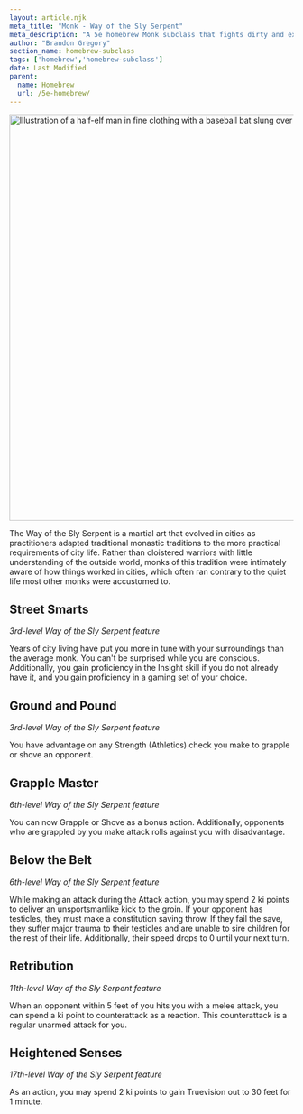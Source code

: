 ```yaml
---
layout: article.njk
meta_title: "Monk - Way of the Sly Serpent"
meta_description: "A 5e homebrew Monk subclass that fights dirty and excels at grappling"
author: "Brandon Gregory"
section_name: homebrew-subclass
tags: ['homebrew','homebrew-subclass']
date: Last Modified
parent:
  name: Homebrew
  url: /5e-homebrew/
---
```


<img
  src="/images/Monk-Way-of-the-Sly-Serpent-Muted.webp"
  srcset="/images/Monk - Way of the Sly Serpent - Muted - 720.webp 720w,
          /images/Monk-Way-of-the-Sly-Serpent-Muted.webp 1536w"
  sizes="(min-width: 768px) 768px,360px"
  alt="Illustration of a half-elf man in fine clothing with a baseball bat slung over his shoulder"
  class="hero"
  height="720" width="720" />

The Way of the Sly Serpent is a martial art that evolved in cities as practitioners adapted traditional monastic traditions to the more practical requirements of city life. Rather than cloistered warriors with little understanding of the outside world, monks of this tradition were intimately aware of how things worked in cities, which often ran contrary to the quiet life most other monks were accustomed to.


## Street Smarts

_3rd-level Way of the Sly Serpent feature_

Years of city living have put you more in tune with your surroundings than the average monk. You can't be surprised while you are conscious. Additionally, you gain proficiency in the Insight skill if you do not already have it, and you gain proficiency in a gaming set of your choice.


## Ground and Pound

_3rd-level Way of the Sly Serpent feature_

You have advantage on any Strength (Athletics) check you make to grapple or shove an opponent.


## Grapple Master

_6th-level Way of the Sly Serpent feature_

You can now Grapple or Shove as a bonus action. Additionally, opponents who are grappled by you make attack rolls against you with disadvantage.


## Below the Belt

_6th-level Way of the Sly Serpent feature_

While making an attack during the Attack action, you may spend 2 ki points to deliver an unsportsmanlike kick to the groin. If your opponent has testicles, they must make a constitution saving throw. If they fail the save, they suffer major trauma to their testicles and are unable to sire children for the rest of their life. Additionally, their speed drops to 0 until your next turn.


## Retribution

_11th-level Way of the Sly Serpent feature_

When an opponent within 5 feet of you hits you with a melee attack, you can spend a ki point to counterattack as a reaction. This counterattack is a regular unarmed attack for you.


## Heightened Senses

_17th-level Way of the Sly Serpent feature_

As an action, you may spend 2 ki points to gain Truevision out to 30 feet for 1 minute.
